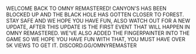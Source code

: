 WELCOME BACK TO OMNY REMASTERED! CANYON'S HAS BEEN BLOCKED UP AND THE BLACK HOLE HAS GOTTEN CLOSER TO FOREST. STAY SAFE AND WE HOPE YOU HAVE FUN, ALSO WATCH OUT FOR A NEW UPDATE, AFTER THIS UPDATE IS THE FIRST EVENT THAT WILL HAPPEN IN OMNY REMASTERED. WE'VE ALSO ADDED THE FINGERPAINTER INTO THE GAME SO WE HOPE YOU HAVE FUN WITH THAT, YOU MUST HAVE OVER 5K VIEWS TO GET IT.
DISCORD.GG/OMNYREMASTER
